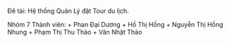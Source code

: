 Đê tài: Hệ thống Quản Lý đặt Tour du lịch.

Nhóm 7
Thành viên:
    + Phan Đại Dương
    + Hồ Thị Hồng
    + Nguyễn Thị Hồng Nhung
    + Phạm Thị Thu Thảo
    + Văn Nhật Thảo
